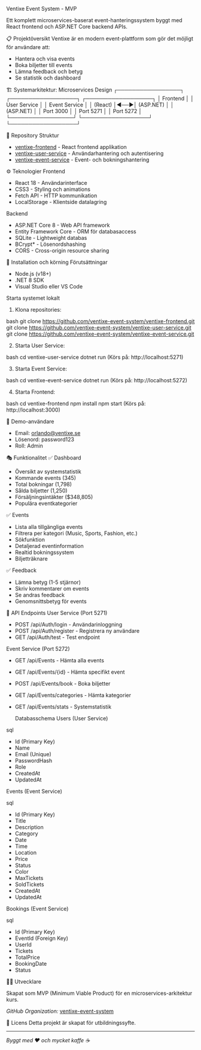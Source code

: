  Ventixe Event System - MVP

Ett komplett microservices-baserat event-hanteringssystem byggt med React frontend och ASP.NET Core backend APIs.

📋 Projektöversikt
Ventixe är en modern event-plattform som gör det möjligt för användare att:
- Hantera och visa events
- Boka biljetter till events
- Lämna feedback och betyg
- Se statistik och dashboard

🏗️ Systemarkitektur:
 Microservices Design
┌─────────────────┐    ┌──────────────────┐    ┌──────────────────┐
│   Frontend      │    │   User Service   │    │  	Event Service  │
│   (React)       │◄──►│   (ASP.NET)      │    │   	(ASP.NET)     │
│   Port 3000     │    │   Port 5271      │    │   	Port 5272     │
└─────────────────┘    └──────────────────┘    └──────────────────┘


📁 Repository Struktur
- [ventixe-frontend](https://github.com/ventixe-event-system/ventixe-frontend) - React frontend applikation
- [ventixe-user-service](https://github.com/ventixe-event-system/ventixe-user-service) - Användarhantering och autentisering
- [ventixe-event-service](https://github.com/ventixe-event-system/ventixe-event-service) - Event- och bokningshantering

⚙️ Teknologier
Frontend
- React 18 - Användarinterface
- CSS3 - Styling och animations
- Fetch API - HTTP kommunikation
- LocalStorage - Klientside datalagring

 Backend
- ASP.NET Core 8 - Web API framework
- Entity Framework Core - ORM för databasaccess
- SQLite - Lightweight databas
- BCrypt* - Lösenordshashing
- CORS - Cross-origin resource sharing

🚀 Installation och körning
Förutsättningar
- Node.js (v18+)
- .NET 8 SDK
- Visual Studio eller VS Code

Starta systemet lokalt

1. Klona repositories:

bash
git clone https://github.com/ventixe-event-system/ventixe-frontend.git
git clone https://github.com/ventixe-event-system/ventixe-user-service.git
git clone https://github.com/ventixe-event-system/ventixe-event-service.git


2. Starta User Service:

bash
cd ventixe-user-service
dotnet run
(Körs på: http://localhost:5271)


3. Starta Event Service:

bash
cd ventixe-event-service
dotnet run
(Körs på: http://localhost:5272)


4. Starta Frontend:

bash
cd ventixe-frontend
npm install
npm start
(Körs på: http://localhost:3000)


👤 Demo-användare
- Email: orlando@ventixe.se
- Lösenord: password123
- Roll: Admin

🎭 Funktionalitet
✅ Dashboard
- Översikt av systemstatistik
- Kommande events (345)
- Total bokningar (1,798)
- Sålda biljetter (1,250)
- Försäljningsintäkter ($348,805)
- Populära eventkategorier

✅ Events
- Lista alla tillgängliga events
- Filtrera per kategori (Music, Sports, Fashion, etc.)
- Sökfunktion
- Detaljerad eventinformation
- Realtid bokningssystem
- Biljetträknare

✅ Feedback
- Lämna betyg (1-5 stjärnor)
- Skriv kommentarer om events
- Se andras feedback
- Genomsnittsbetyg för events

🔗 API Endpoints
 User Service (Port 5271)
- POST /api/Auth/login - Användarinloggning
- POST /api/Auth/register - Registrera ny användare
- GET /api/Auth/test - Test endpoint

 Event Service (Port 5272)
- GET /api/Events - Hämta alla events
- GET /api/Events/{id} - Hämta specifikt event
- POST /api/Events/book - Boka biljetter
- GET /api/Events/categories - Hämta kategorier
- GET /api/Events/stats - Systemstatistik

  Databasschema
Users (User Service)

sql
- Id (Primary Key)
- Name
- Email (Unique)
- PasswordHash
- Role
- CreatedAt
- UpdatedAt


Events (Event Service)

sql
- Id (Primary Key)
- Title
- Description
- Category
- Date
- Time
- Location
- Price
- Status
- Color
- MaxTickets
- SoldTickets
- CreatedAt
- UpdatedAt


Bookings (Event Service)

sql
- Id (Primary Key)
- EventId (Foreign Key)
- UserId
- Tickets
- TotalPrice
- BookingDate
- Status

👨‍💻 Utvecklare

Skapat som MVP (Minimum Viable Product) för en microservices-arkitektur kurs.

*GitHub Organization:* [ventixe-event-system](https://github.com/ventixe-event-system)

📄 Licens
Detta projekt är skapat för utbildningssyfte.

---
*Byggt med ❤️ och mycket kaffe ☕*
